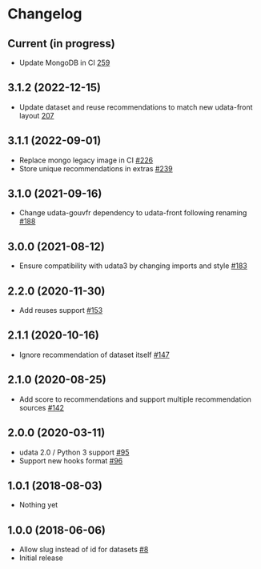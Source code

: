 # Changelog

## Current (in progress)

- Update MongoDB in CI [259](https://github.com/opendatateam/udata-recommendations/pull/259)

## 3.1.2 (2022-12-15)

- Update dataset and reuse recommendations to match new udata-front layout [207](https://github.com/opendatateam/udata-recommendations/pull/207)

## 3.1.1 (2022-09-01)

- Replace mongo legacy image in CI [#226](https://github.com/opendatateam/udata-recommendations/pull/226)
- Store unique recommendations in extras [#239](https://github.com/opendatateam/udata-recommendations/pull/239)

## 3.1.0 (2021-09-16)

- Change udata-gouvfr dependency to udata-front following renaming [#188](https://github.com/opendatateam/udata-recommendations/pull/188)

## 3.0.0 (2021-08-12)

- Ensure compatibility with udata3 by changing imports and style [#183](https://github.com/opendatateam/udata-recommendations/pull/183)

## 2.2.0 (2020-11-30)

- Add reuses support [#153](https://github.com/opendatateam/udata-recommendations/pull/153)

## 2.1.1 (2020-10-16)

- Ignore recommendation of dataset itself [#147](https://github.com/opendatateam/udata-recommendations/pull/147)

## 2.1.0 (2020-08-25)

- Add score to recommendations and support multiple recommendation sources [#142](https://github.com/opendatateam/udata-recommendations/pull/142)

## 2.0.0 (2020-03-11)

- udata 2.0 / Python 3 support [#95](https://github.com/opendatateam/udata-recommendations/pull/95)
- Support new hooks format [#96](https://github.com/opendatateam/udata-recommendations/pull/96)

## 1.0.1 (2018-08-03)

- Nothing yet

## 1.0.0 (2018-06-06)

- Allow slug instead of id for datasets [#8](https://github.com/opendatateam/udata-recommendations/pull/8)
- Initial release
